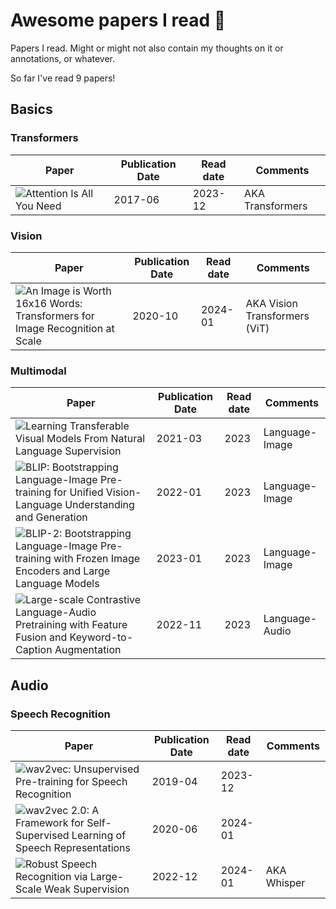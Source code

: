# Awesome papers I read 🤩
Papers I read. Might or might not also contain my thoughts on it or annotations, or whatever.

So far I've read 9 papers!

## Basics

### Transformers
| Paper | Publication Date | Read date | Comments
|-|-|-|-
| ![Attention Is All You Need](https://arxiv.org/abs/1706.03762) | 2017-06 | 2023-12 | AKA Transformers

### Vision
| Paper | Publication Date | Read date | Comments
|-|-|-|-
| ![An Image is Worth 16x16 Words: Transformers for Image Recognition at Scale](https://arxiv.org/abs/2010.11929) | 2020-10 | 2024-01 | AKA Vision Transformers (ViT)


### Multimodal
| Paper | Publication Date | Read date | Comments
|-|-|-|-
| ![Learning Transferable Visual Models From Natural Language Supervision](https://arxiv.org/abs/2103.00020) | 2021-03 | 2023 | Language-Image
| ![BLIP: Bootstrapping Language-Image Pre-training for Unified Vision-Language Understanding and Generation](https://arxiv.org/abs/2201.12086) | 2022-01 | 2023 | Language-Image
| ![BLIP-2: Bootstrapping Language-Image Pre-training with Frozen Image Encoders and Large Language Models](https://arxiv.org/abs/2301.12597) | 2023-01 | 2023 | Language-Image
| ![Large-scale Contrastive Language-Audio Pretraining with Feature Fusion and Keyword-to-Caption Augmentation](https://arxiv.org/abs/2211.06687) | 2022-11 | 2023 | Language-Audio

## Audio

### Speech Recognition
| Paper | Publication Date | Read date | Comments
|-|-|-|-
| ![wav2vec: Unsupervised Pre-training for Speech Recognition](https://arxiv.org/abs/1904.05862) | 2019-04 | 2023-12 | 
| ![wav2vec 2.0: A Framework for Self-Supervised Learning of Speech Representations](https://arxiv.org/abs/2006.11477) | 2020-06 | 2024-01 | 
| ![Robust Speech Recognition via Large-Scale Weak Supervision](https://arxiv.org/abs/2212.04356) | 2022-12 | 2024-01 | AKA Whisper
